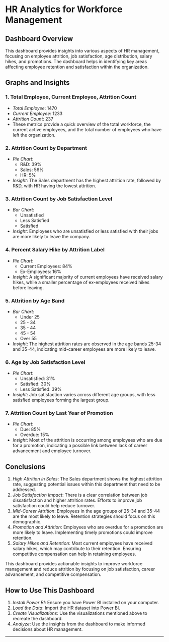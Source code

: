 # HR Analytics for Workforce Management

## Dashboard Overview

This dashboard provides insights into various aspects of HR management, focusing on employee attrition, job satisfaction, age distribution, salary hikes, and promotions. The dashboard helps in identifying key areas affecting employee retention and satisfaction within the organization.

## Graphs and Insights

### 1. Total Employee, Current Employee, Attrition Count
- *Total Employee*: 1470
- *Current Employee*: 1233
- *Attrition Count*: 237
- These metrics provide a quick overview of the total workforce, the current active employees, and the total number of employees who have left the organization.

### 2. Attrition Count by Department
- *Pie Chart*:
  - R&D: 39%
  - Sales: 56%
  - HR: 5%
- *Insight*: The Sales department has the highest attrition rate, followed by R&D, with HR having the lowest attrition.

### 3. Attrition Count by Job Satisfaction Level
- *Bar Chart*:
  - Unsatisfied
  - Less Satisfied
  - Satisfied
- *Insight*: Employees who are unsatisfied or less satisfied with their jobs are more likely to leave the company.

### 4. Percent Salary Hike by Attrition Label
- *Pie Chart*:
  - Current Employees: 84%
  - Ex-Employees: 16%
- *Insight*: A significant majority of current employees have received salary hikes, while a smaller percentage of ex-employees received hikes before leaving.

### 5. Attrition by Age Band
- *Bar Chart*:
  - Under 25
  - 25 - 34
  - 35 - 44
  - 45 - 54
  - Over 55
- *Insight*: The highest attrition rates are observed in the age bands 25-34 and 35-44, indicating mid-career employees are more likely to leave.

### 6. Age by Job Satisfaction Level
- *Pie Chart*:
  - Unsatisfied: 31%
  - Satisfied: 30%
  - Less Satisfied: 39%
- *Insight*: Job satisfaction varies across different age groups, with less satisfied employees forming the largest group.

### 7. Attrition Count by Last Year of Promotion
- *Pie Chart*:
  - Due: 85%
  - Overdue: 15%
- *Insight*: Most of the attrition is occurring among employees who are due for a promotion, indicating a possible link between lack of career advancement and employee turnover.

## Conclusions

1. *High Attrition in Sales*: The Sales department shows the highest attrition rate, suggesting potential issues within this department that need to be addressed.
2. *Job Satisfaction Impact*: There is a clear correlation between job dissatisfaction and higher attrition rates. Efforts to improve job satisfaction could help reduce turnover.
3. *Mid-Career Attrition*: Employees in the age groups of 25-34 and 35-44 are the most likely to leave. Retention strategies should focus on this demographic.
4. *Promotion and Attrition*: Employees who are overdue for a promotion are more likely to leave. Implementing timely promotions could improve retention.
5. *Salary Hikes and Retention*: Most current employees have received salary hikes, which may contribute to their retention. Ensuring competitive compensation can help in retaining employees.

This dashboard provides actionable insights to improve workforce management and reduce attrition by focusing on job satisfaction, career advancement, and competitive compensation.

## How to Use This Dashboard

1. *Install Power BI*: Ensure you have Power BI installed on your computer.
2. *Load the Data*: Import the HR dataset into Power BI.
3. *Create Visualizations*: Use the visualizations mentioned above to recreate the dashboard.
4. *Analyze*: Use the insights from the dashboard to make informed decisions about HR management.

---
